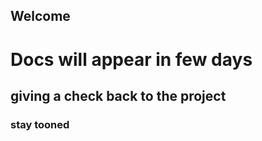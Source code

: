 ## Welcome 
# Docs will appear in few days
## giving a check back to the project 
### stay tooned 

